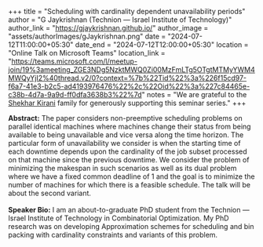 +++
title = "Scheduling with cardinality dependent unavailability periods"
author = "G Jaykrishnan (Technion — Israel Institute of Technology)"
author_link = "https://gjaykrishnan.github.io/"
author_image = "assets/authorImages/gJaykrishnan.png"
date = "2024-07-12T11:00:00+05:30"
date_end = "2024-07-12T12:00:00+05:30"
location = "Online Talk on Microsoft Teams"
location_link = "https://teams.microsoft.com/l/meetup-join/19%3ameeting_ZGE3NDg5NzktMWQ0Zi00MzFmLTg5OTgtMTMyYWM4MWQyYjI2%40thread.v2/0?context=%7b%22Tid%22%3a%226f15cd97-f6a7-41e3-b2c5-ad4193976476%22%2c%22Oid%22%3a%227c84465e-c38b-4d7a-9a9d-ff0dfa3638b3%22%7d"
notes = "We are grateful to the <a href = "https://www.accel.com/people/shekhar-kirani" target= "_blank">Shekhar Kirani</a> family for generously supporting this seminar series."
+++

<b>Abstract:</b>
The paper considers non-preemptive scheduling problems on parallel identical machines where machines change their 
status from being available to being unavailable and vice versa along the time horizon. The particular form of 
unavailability we consider is when the starting time of each downtime depends upon the cardinality of the job subset 
processed on that machine since the previous downtime. We consider the problem of minimizing the makespan in such 
scenarios as well as its dual problem where we have a fixed common deadline of 1 and the goal is to minimize the 
number of machines for which there is a feasible schedule. The talk will be about the second variant.
<br><br>
<b>Speaker Bio:</b>
I am an about-to-graduate PhD student from the Technion — Israel Institute of Technology in Combinatorial 
Optimization. My PhD research was on developing Approximation schemes for scheduling and bin packing with 
cardinality constraints and variants of this problem.
